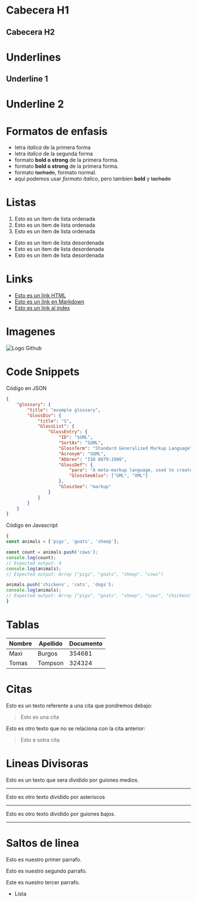 # Cabecera H1
## Cabecera H2

# Underlines
Underline 1
-----------

Underline 2
===========

# Formatos de enfasis
- letra *italica* de la primera forma
- letra _italica_ de la segunda forma
- formato **bold o strong** de la primera forma.
- formato __bold o strong__ de la primera forma.
- formato ~~tachado~~, formato normal.
- aqui podemos usar *formato italico*, pero tambien **bold** y ~~tachado~~

# Listas
1. Esto es un item de lista ordenada
2. Esto es un item de lista ordenada
3. Esto es un item de lista ordenada
- Esto es un item de lista desordenada
- Esto es un item de lista desordenada
- Esto es un item de lista desordenada

# Links 
- <a href="http://www.google.com">Esto es un link HTML</a>
- [Esto es un link en Markdown](http://www.google.com)
- [Esto es un link al index](index.html)

# Imagenes
![Logo Github](https://cdn-icons-png.flaticon.com/512/25/25231.png)

# Code Snippets
Código en JSON
```JSON
{
    "glossary": {
        "title": "example glossary",
		"GlossDiv": {
            "title": "S",
			"GlossList": {
                "GlossEntry": {
                    "ID": "SGML",
					"SortAs": "SGML",
					"GlossTerm": "Standard Generalized Markup Language",
					"Acronym": "SGML",
					"Abbrev": "ISO 8879:1986",
					"GlossDef": {
                        "para": "A meta-markup language, used to create markup languages such as DocBook.",
						"GlossSeeAlso": ["GML", "XML"]
                    },
					"GlossSee": "markup"
                }
            }
        }
    }
}
```
Código en Javascript
```Javascript
{
const animals = ['pigs', 'goats', 'sheep'];

const count = animals.push('cows');
console.log(count);
// Expected output: 4
console.log(animals);
// Expected output: Array ["pigs", "goats", "sheep", "cows"]

animals.push('chickens', 'cats', 'dogs');
console.log(animals);
// Expected output: Array ["pigs", "goats", "sheep", "cows", "chickens", "cats", "dogs"]
}
```

# Tablas
| Nombre | Apellido | Documento | 
| ------ | -------- | --------- |
| Maxi   | Burgos   | 354681
| Tomas  | Tompson  | 324324

# Citas 
Esto es un texto referente a una cita que pondremos debajo:
> Esto es una cita

Esto es otro texto que no se relaciona con la cita anterior:
> Esto e sotra cita

# Lineas Divisoras
Esto es un texto que sera dividido por guiones medios.

---
Esto es otro texto dividido por asteriscos
***
Esto es otro texto dividido por guiones bajos.
___

# Saltos de linea
Esto es nuestro primer parrafo.

Esto es nuestro segundo parrafo.

Este es nuestro tercer parrafo.
- Lista 